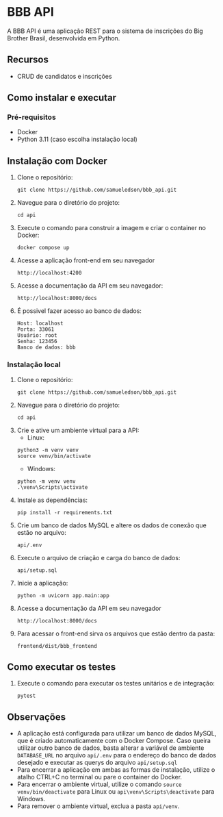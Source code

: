 # BBB API
A BBB API é uma aplicação REST para o sistema de inscrições do Big Brother Brasil, desenvolvida em Python.

## Recursos
- CRUD de candidatos e inscrições

## Como instalar e executar
### Pré-requisitos
- Docker
- Python 3.11 (caso escolha instalação local)

## Instalação com Docker
1. Clone o repositório:
    ```
    git clone https://github.com/samueledson/bbb_api.git
    ```
2. Navegue para o diretório do projeto:
    ```
    cd api
    ```
3. Execute o comando para construir a imagem e criar o container no Docker:
    ```
    docker compose up
    ```
4. Acesse a aplicação front-end em seu navegador
    ```
    http://localhost:4200
    ```
5. Acesse a documentação da API em seu navegador:
    ```
    http://localhost:8000/docs
    ```
6. É possivel fazer acesso ao banco de dados:
    ```
    Host: localhost
    Porta: 33061
    Usuário: root
    Senha: 123456
    Banco de dados: bbb
    ```

### Instalação local
1. Clone o repositório:
    ```
    git clone https://github.com/samueledson/bbb_api.git
    ```
2. Navegue para o diretório do projeto:
    ```
    cd api
    ```
3. Crie e ative um ambiente virtual para a API:
   - Linux:
    ```
    python3 -m venv venv
    source venv/bin/activate
    ```
   - Windows:
    ```
    python -m venv venv
    .\venv\Scripts\activate
    ```
4. Instale as dependências:
    ```
    pip install -r requirements.txt
    ```
5. Crie um banco de dados MySQL e altere os dados de conexão que estão no arquivo:
    ```
    api/.env
    ```  
6. Execute o arquivo de criação e carga do banco de dados:
    ```
    api/setup.sql
    ```  
5. Inicie a aplicação:
    ```
    python -m uvicorn app.main:app
    ```
6. Acesse a documentação da API em seu navegador
    ```
    http://localhost:8000/docs
    ```
7. Para acessar o front-end sirva os arquivos que estão dentro da pasta:
    ```
    frontend/dist/bbb_frontend
    ```   

## Como executar os testes

1. Execute o comando para executar os testes unitários e de integração:
    ```
    pytest
    ```
   
## Observações

- A aplicação está configurada para utilizar um banco de dados MySQL, que é criado automaticamente com o Docker Compose.
Caso queira utilizar outro banco de dados, basta alterar a variável de ambiente `DATABASE_URL` no arquivo `api/.env` para o endereço do banco de dados desejado e executar as querys do arquivo `api/setup.sql`
- Para encerrar a aplicação em ambas as formas de instalação, utilize o atalho CTRL+C no terminal ou pare o container do Docker.
- Para encerrar o ambiente virtual, utilize o comando `source venv/bin/deactivate` para Linux ou `api\venv\Scripts\deactivate` para Windows.
- Para remover o ambiente virtual, exclua a pasta `api/venv`.
